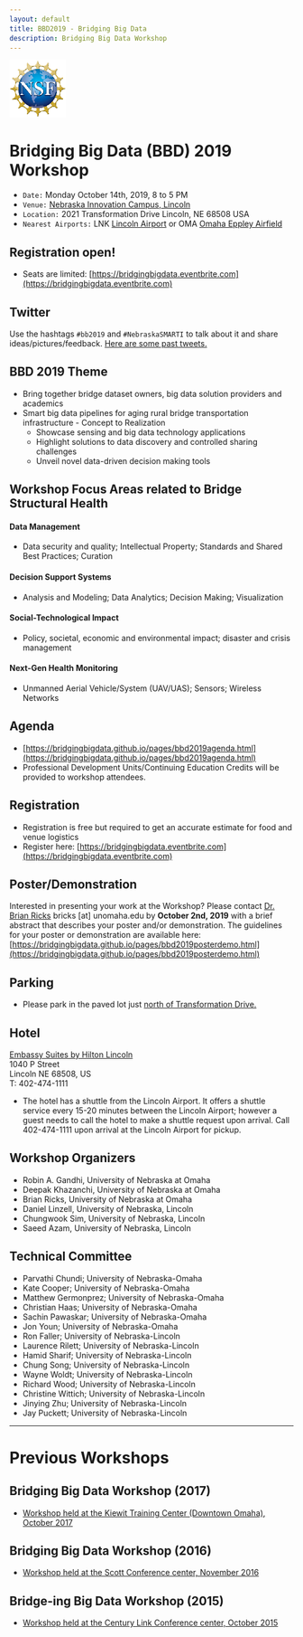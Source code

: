 ```yaml
---
layout: default
title: BBD2019 - Bridging Big Data
description: Bridging Big Data Workshop
---
```

![NSF](nsf1.gif)  

# Bridging Big Data (BBD) 2019 Workshop
* ```Date:``` Monday October 14th, 2019, 8 to 5 PM
* ```Venue:``` [Nebraska Innovation Campus, Lincoln](https://innovate.unl.edu/directions)
* ```Location:``` 2021 Transformation Drive Lincoln, NE 68508 USA
* ```Nearest Airports:``` LNK [Lincoln Airport](https://www.lincolnairport.com) or OMA [Omaha Eppley Airfield](http://www.flyoma.com)

## Registration open!
- Seats are limited: [https://bridgingbigdata.eventbrite.com](https://bridgingbigdata.eventbrite.com)

## Twitter
Use the hashtags ```#bb2019``` and ```#NebraskaSMARTI``` to talk about it and share ideas/pictures/feedback.
[Here are some past tweets.](https://twitter.com/search?q=%23bbdOmaha)


## BBD 2019 Theme
- Bring together bridge dataset owners, big data solution providers and academics
- Smart big data pipelines for aging rural bridge transportation infrastructure - Concept to Realization
  - Showcase sensing and big data technology applications
  - Highlight solutions to data discovery and controlled sharing challenges
  - Unveil novel data-driven decision making tools

## Workshop Focus Areas related to Bridge Structural Health  

#### Data Management
- Data security and quality; Intellectual Property; Standards and Shared Best Practices; Curation  

#### Decision Support Systems
- Analysis and Modeling; Data Analytics; Decision Making; Visualization  

#### Social-Technological Impact
- Policy, societal, economic and environmental impact; disaster and crisis management   

#### Next-Gen Health Monitoring
- Unmanned Aerial Vehicle/System (UAV/UAS); Sensors; Wireless Networks  

## Agenda
- [https://bridgingbigdata.github.io/pages/bbd2019agenda.html](https://bridgingbigdata.github.io/pages/bbd2019agenda.html)
- Professional Development Units/Continuing Education Credits will be provided to workshop attendees.

## Registration
- Registration is free but required to get an accurate estimate for food and venue logistics
- Register here: [https://bridgingbigdata.eventbrite.com](https://bridgingbigdata.eventbrite.com)
<div id="eventbrite-widget-container-65191443362"></div>

<script src="https://www.eventbrite.com/static/widgets/eb_widgets.js"></script>

<script type="text/javascript">
    var exampleCallback = function() {
        console.log('Order complete!');
    };

    window.EBWidgets.createWidget({
        // Required
        widgetType: 'checkout',
        eventId: '65191443362',
        iframeContainerId: 'eventbrite-widget-container-65191443362',

        // Optional
        iframeContainerHeight: 425,  // Widget height in pixels. Defaults to a minimum of 425px if not provided
        onOrderComplete: exampleCallback  // Method called when an order has successfully completed
    });
</script>

<a name="poster_demo"></a>
## Poster/Demonstration
Interested in presenting your work at the Workshop? Please contact [Dr. Brian Ricks](https://www.unomaha.edu/college-of-information-science-and-technology/about/faculty-staff/brian-ricks.php) bricks [at] unomaha.edu by **October 2nd, 2019** with a brief abstract that describes your poster and/or demonstration. The guidelines for your poster or demonstration are available here: [https://bridgingbigdata.github.io/pages/bbd2019posterdemo.html](https://bridgingbigdata.github.io/pages/bbd2019posterdemo.html)

## Parking
- Please park in the paved lot just [north of Transformation Drive.](https://innovate.unl.edu/images/NIC%20Map%202019J.jpg)

## Hotel

[Embassy Suites by Hilton Lincoln](https://goo.gl/maps/nk1YHKUF6ms2ThKRA)  
1040 P Street  
Lincoln NE 68508, US  
T: 402-474-1111  

- The hotel has a shuttle from the Lincoln Airport. It offers a shuttle service every 15-20 minutes between the Lincoln Airport; however a guest needs to call the hotel to make a shuttle request upon arrival. Call 402-474-1111 upon arrival at the Lincoln Airport for pickup.

## Workshop Organizers
- Robin A. Gandhi, University of Nebraska at Omaha
- Deepak Khazanchi, University of Nebraska at Omaha
- Brian Ricks, University of Nebraska at Omaha
- Daniel Linzell, University of Nebraska, Lincoln
- Chungwook Sim, University of Nebraska, Lincoln
- Saeed Azam, University of Nebraska, Lincoln

## Technical Committee
- Parvathi Chundi; University of Nebraska-Omaha
- Kate Cooper; University of Nebraska-Omaha
- Matthew Germonprez; University of Nebraska-Omaha
- Christian Haas; University of Nebraska-Omaha
- Sachin Pawaskar; University of Nebraska-Omaha
- Jon Youn; University of Nebraska-Omaha
- Ron Faller; University of Nebraska-Lincoln
- Laurence Rilett; University of Nebraska-Lincoln
- Hamid Sharif; University of Nebraska-Lincoln
- Chung Song; University of Nebraska-Lincoln
- Wayne Woldt; University of Nebraska-Lincoln
- Richard Wood; University of Nebraska-Lincoln
- Christine Wittich; University of Nebraska-Lincoln
- Jinying Zhu; University of Nebraska-Lincoln
- Jay Puckett; University of Nebraska-Lincoln

---

# Previous Workshops

## Bridging Big Data Workshop (2017)

* [Workshop held at the Kiewit Training Center (Downtown Omaha), October 2017](https://bridgingbigdata.github.io/pages/bbd2017.html)

## Bridging Big Data Workshop (2016)

* [Workshop held at the Scott Conference center, November 2016](https://bridgingbigdata.github.io/pages/bbd2016.html)


## Bridge-ing Big Data Workshop (2015)

* [Workshop held at the Century Link Conference center, October 2015](http://engineering.unl.edu/bridging-big-data-workshop/)
